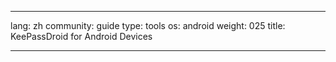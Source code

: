 

---

lang: zh
community: guide
type: tools
os: android
weight: 025
title: KeePassDroid for Android Devices

---

<stub>

